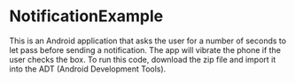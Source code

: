 NotificationExample
===================
This is an Android application that asks the user for a number of seconds to let pass before sending a notification.
The app will vibrate the phone if the user checks the box. To run this code, download the zip file and import it
into the ADT (Android Development Tools).
